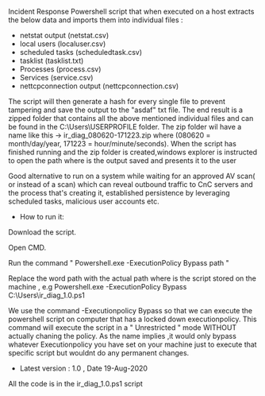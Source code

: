 Incident Response Powershell script that when executed on a host extracts the below data and imports them into individual files :

 - netstat output (netstat.csv)
 - local users (localuser.csv)
 - scheduled tasks (scheduledtask.csv)
 - tasklist (tasklist.txt)
- Processes (process.csv)
- Services (service.csv)
- nettcpconnection output (nettcpconnection.csv)

The script will then generate a hash for every single  file to prevent tampering and save the output to the "asdaf" txt file.
The end result is a zipped folder that contains all the above mentioned individual files and can be found in the C:\Users\USERPROFILE folder.
The zip folder wil have a name like this -> ir_diag_080620-171223.zip where (080620 = month/day/year, 171223 = hour/minute/seconds).
When the script has finished running and the zip folder is created,windows explorer is instructed to open the path where is the output saved and presents it to the user

Good alternative to run on a system while waiting for an approved AV scan( or instead of a scan) which can reveal outbound traffic to CnC servers and the process that's creating it, established persistence by leveraging scheduled tasks, malicious user accounts etc.

- How to run it:

Download the script.

Open CMD.

Run the command " Powershell.exe -ExecutionPolicy Bypass path "

Replace the word path with the actual path where is the script stored on the machine , e.g Powershell.exe -ExecutionPolicy Bypass C:\Users\ir_diag_1.0.ps1

We use the command -Executionpolicy Bypass so that we can execute the powershell script on computer that has a locked down executionpolicy.
This command will execute the script  in a " Unrestricted " mode WITHOUT actually chaning the policy.
As the name implies ,it would only bypass whatever Executionpolicy you have set on your machine just to execute that specific script but wouldnt do any permanent changes.


- Latest version : 1.0 , Date 19-Aug-2020

All the code is in the ir_diag_1.0.ps1 script
